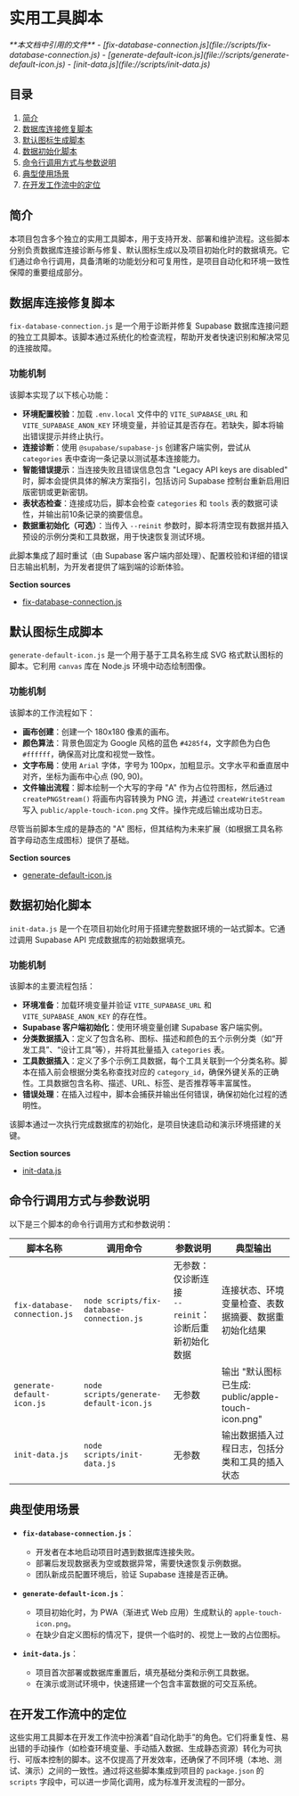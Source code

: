 # 实用工具脚本

<cite>
**本文档中引用的文件**  
- [fix-database-connection.js](file://scripts/fix-database-connection.js)
- [generate-default-icon.js](file://scripts/generate-default-icon.js)
- [init-data.js](file://scripts/init-data.js)
</cite>

## 目录
1. [简介](#简介)
2. [数据库连接修复脚本](#数据库连接修复脚本)
3. [默认图标生成脚本](#默认图标生成脚本)
4. [数据初始化脚本](#数据初始化脚本)
5. [命令行调用方式与参数说明](#命令行调用方式与参数说明)
6. [典型使用场景](#典型使用场景)
7. [在开发工作流中的定位](#在开发工作流中的定位)

## 简介
本项目包含多个独立的实用工具脚本，用于支持开发、部署和维护流程。这些脚本分别负责数据库连接诊断与修复、默认图标生成以及项目初始化时的数据填充。它们通过命令行调用，具备清晰的功能划分和可复用性，是项目自动化和环境一致性保障的重要组成部分。

## 数据库连接修复脚本

`fix-database-connection.js` 是一个用于诊断并修复 Supabase 数据库连接问题的独立工具脚本。该脚本通过系统化的检查流程，帮助开发者快速识别和解决常见的连接故障。

### 功能机制
该脚本实现了以下核心功能：

- **环境配置校验**：加载 `.env.local` 文件中的 `VITE_SUPABASE_URL` 和 `VITE_SUPABASE_ANON_KEY` 环境变量，并验证其是否存在。若缺失，脚本将输出错误提示并终止执行。
- **连接诊断**：使用 `@supabase/supabase-js` 创建客户端实例，尝试从 `categories` 表中查询一条记录以测试基本连接能力。
- **智能错误提示**：当连接失败且错误信息包含 "Legacy API keys are disabled" 时，脚本会提供具体的解决方案指引，包括访问 Supabase 控制台重新启用旧版密钥或更新密钥。
- **表状态检查**：连接成功后，脚本会检查 `categories` 和 `tools` 表的数据可读性，并输出前10条记录的摘要信息。
- **数据重初始化（可选）**：当传入 `--reinit` 参数时，脚本将清空现有数据并插入预设的示例分类和工具数据，用于快速恢复测试环境。

此脚本集成了超时重试（由 Supabase 客户端内部处理）、配置校验和详细的错误日志输出机制，为开发者提供了端到端的诊断体验。

**Section sources**
- [fix-database-connection.js](file://scripts/fix-database-connection.js#L1-L262)

## 默认图标生成脚本

`generate-default-icon.js` 是一个用于基于工具名称生成 SVG 格式默认图标的脚本。它利用 `canvas` 库在 Node.js 环境中动态绘制图像。

### 功能机制
该脚本的工作流程如下：

- **画布创建**：创建一个 180x180 像素的画布。
- **颜色算法**：背景色固定为 Google 风格的蓝色 `#4285f4`，文字颜色为白色 `#ffffff`，确保高对比度和视觉一致性。
- **文字布局**：使用 `Arial` 字体，字号为 100px，加粗显示。文字水平和垂直居中对齐，坐标为画布中心点 (90, 90)。
- **文件输出流程**：脚本绘制一个大写的字母 "A" 作为占位符图标，然后通过 `createPNGStream()` 将画布内容转换为 PNG 流，并通过 `createWriteStream` 写入 `public/apple-touch-icon.png` 文件。操作完成后输出成功日志。

尽管当前脚本生成的是静态的 "A" 图标，但其结构为未来扩展（如根据工具名称首字母动态生成图标）提供了基础。

**Section sources**
- [generate-default-icon.js](file://scripts/generate-default-icon.js#L1-L34)

## 数据初始化脚本

`init-data.js` 是一个在项目初始化时用于搭建完整数据环境的一站式脚本。它通过调用 Supabase API 完成数据库的初始数据填充。

### 功能机制
该脚本的主要流程包括：

- **环境准备**：加载环境变量并验证 `VITE_SUPABASE_URL` 和 `VITE_SUPABASE_ANON_KEY` 的存在性。
- **Supabase 客户端初始化**：使用环境变量创建 Supabase 客户端实例。
- **分类数据插入**：定义了包含名称、图标、描述和颜色的五个示例分类（如“开发工具”、“设计工具”等），并将其批量插入 `categories` 表。
- **工具数据插入**：定义了多个示例工具数据，每个工具关联到一个分类名称。脚本在插入前会根据分类名称查找对应的 `category_id`，确保外键关系的正确性。工具数据包含名称、描述、URL、标签、是否推荐等丰富属性。
- **错误处理**：在插入过程中，脚本会捕获并输出任何错误，确保初始化过程的透明性。

该脚本通过一次执行完成数据库的初始化，是项目快速启动和演示环境搭建的关键。

**Section sources**
- [init-data.js](file://scripts/init-data.js#L1-L219)

## 命令行调用方式与参数说明

以下是三个脚本的命令行调用方式和参数说明：

| 脚本名称 | 调用命令 | 参数说明 | 典型输出 |
|--------|--------|--------|--------|
| `fix-database-connection.js` | `node scripts/fix-database-connection.js` | 无参数：仅诊断连接<br>`--reinit`：诊断后重新初始化数据 | 连接状态、环境变量检查、表数据摘要、数据重初始化结果 |
| `generate-default-icon.js` | `node scripts/generate-default-icon.js` | 无参数 | 输出 "默认图标已生成: public/apple-touch-icon.png" |
| `init-data.js` | `node scripts/init-data.js` | 无参数 | 输出数据插入过程日志，包括分类和工具的插入状态 |

## 典型使用场景

- **`fix-database-connection.js`**：
  - 开发者在本地启动项目时遇到数据库连接失败。
  - 部署后发现数据表为空或数据异常，需要快速恢复示例数据。
  - 团队新成员配置环境后，验证 Supabase 连接是否正确。

- **`generate-default-icon.js`**：
  - 项目初始化时，为 PWA（渐进式 Web 应用）生成默认的 `apple-touch-icon.png`。
  - 在缺少自定义图标的情况下，提供一个临时的、视觉上一致的占位图标。

- **`init-data.js`**：
  - 项目首次部署或数据库重置后，填充基础分类和示例工具数据。
  - 在演示或测试环境中，快速搭建一个包含丰富数据的可交互系统。

## 在开发工作流中的定位

这些实用工具脚本在开发工作流中扮演着“自动化助手”的角色。它们将重复性、易出错的手动操作（如检查环境变量、手动插入数据、生成静态资源）转化为可执行、可版本控制的脚本。这不仅提高了开发效率，还确保了不同环境（本地、测试、演示）之间的一致性。通过将这些脚本集成到项目的 `package.json` 的 `scripts` 字段中，可以进一步简化调用，成为标准开发流程的一部分。